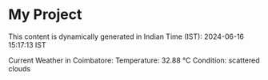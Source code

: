 # My Project

This content is dynamically generated in Indian Time (IST): 2024-06-16 15:17:13 IST


Current Weather in Coimbatore:
Temperature: 32.88 °C
Condition: scattered clouds
